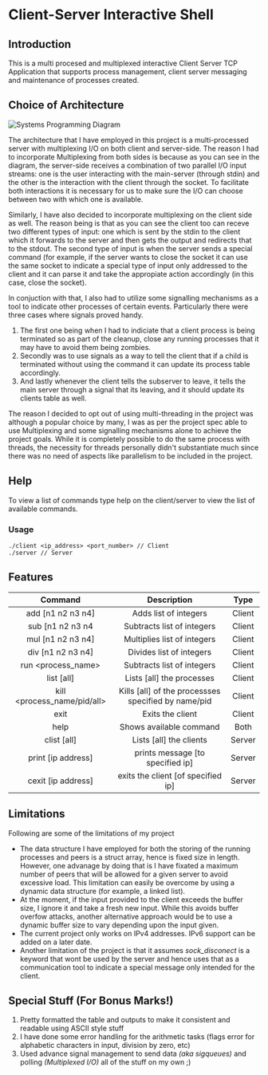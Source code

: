 # Client-Server Interactive Shell


## Introduction
This is a multi procesed and multiplexed interactive Client Server TCP Application that supports process management, client server messaging and maintenance of processes created.


## Choice of Architecture

![Systems Programming Diagram](https://rmlhbw.ch.files.1drv.com/y4mFQ5ezYRLosjRuJKlYvI4hlr1Kxgl1BAvMZEkVA1FocrAGxUy-4Jj8ntLJ3bDIkrP-mi_3NbG49JBjYyipJjlFNRlgrqmyClFBayepIej78ZB5SkW3cpzJkXHksSxitbzJY3iiqEn-9RDUut9iIJX6uypzu1KrjxViIlpX30EoGFMK6C1vYcpJVXXkdz9-gLWFwJ6D7kaWbpQaBrFri6EZA?width=1072&height=604&cropmode=none "Architecture Diagram")

The architecture that I have employed in this project is a multi-processed server with multiplexing I/O on both client and server-side. The reason I had to incorporate Multiplexing from both sides is because as you can see in the diagram, the server-side receives a combination of two parallel I/O input streams: one is the user interacting with the main-server (through stdin) and the other is the interaction with the client through the socket. To facilitate both interactions it is necessary for us to make sure the I/O can choose between two with which one is available.

Similarly, I have also decided to incorporate multiplexing on the client side as well. The reason being is that as you can see the client too can receve two different types of input: one which is sent by the stdin to the client which it forwards to the server and then gets the output and redirects that to the stdout. The second type of input is when the server sends a special command (for example, if the server wants to close the socket it can use the same socket to indicate a special type of input only addressed to the client and it can parse it and take the appropiate action accordingly (in this case, close the socket).

In conjuction with that, I also had to utilize some signalling mechanisms as a tool to indicate other processes of certain events. Particularly there were three cases where signals proved handy.
1. The first one being when I had to indiciate that a client process is being terminated so as part of the cleanup, close any running processes that it may have to avoid them being zombies.
2. Secondly was to use signals as a way to tell the client that if a child is terminated without using the command it can update its process table accordingly.
3. And lastly whenever the client tells the subserver to leave, it tells the main server through a signal that its leaving, and it should update its clients table as well.


The reason I decided to opt out of using multi-threading in the project was although a popular choice by many, I was as per the project spec able to use Multiplexing and some signalling mechanisms alone to achieve the project goals. While it is completely possible to do the same process with threads, the necessity for threads personally didn't substantiate much since there was no need of aspects like parallelism to be included in the project.


## Help
To view a list of commands type help on the client/server to view the list of available commands.
### Usage
```
./client <ip_address> <port_number> // Client
./server // Server
```

## Features

| Command                    | Description                                              | Type  |
|:--------------------------:|:--------------------------------------------------------:|:-----:|
| add [n1 n2 n3 n4]          | Adds list of integers                                |Client |
| sub [n1 n2 n3 n4           | Subtracts list of integers                           |Client |
| mul [n1 n2 n3 n4]          | Multiplies list of integers                          |Client |
| div [n1 n2 n3 n4]          | Divides list of integers                             |Client |
| run <process_name>         | Subtracts list of integers                           |Client |
| list [all]                 | Lists [all] the processes                            |Client |
| kill <process_name/pid/all>| Kills [all] of the processses specified by name/pid  |Client |
| exit                       | Exits the client                    |Client |
| help                       | Shows available command             | Both  |
| clist [all]                | Lists [all] the clients             | Server|
| print [ip address]         | prints message [to specified ip]    | Server|
| cexit [ip address]         | exits the client [of specified ip]  | Server|

## Limitations
Following are some of the limitations of my project
* The data structure I have employed for both the storing of the running processes and peers is a struct array, hence is fixed size in length. However, one advanage by doing that is I have fixated a maximum number of peers that will be allowed for a given server to avoid excessive load. This limitation can easily be overcome by using a dynamic data structure (for example, a linked list).
* At the moment, if the input provided to the client exceeds the buffer size, I ignore it and take a fresh new input. While this avoids buffer overfow attacks, another alternative approach would be to use a dynamic buffer size to vary depending upon the input given.
* The current project only works on IPv4 addresses. IPv6 support can be added on a later date.
* Another limitation of the project is that it assumes *sock_disconect* is a keyword that wont be used by the server and hence uses that as a communication tool to indicate a special message only intended for the client. 

## Special Stuff (For Bonus Marks!)
1. Pretty formatted the table and outputs to make it consistent and readable using ASCII style stuff
2. I have done some error handling for the arithmetic tasks (flags error for alphabetic characters in input, division by zero, etc)
3. Used advance signal management to send data *(aka sigqueues)* and polling *(Multiplexed I/O)* all of the stuff on my own ;)